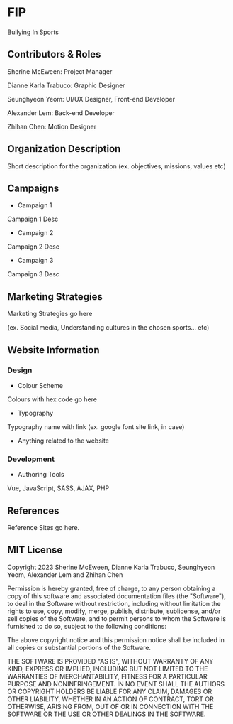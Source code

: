 # FIP
Bullying In Sports

## Contributors & Roles
Sherine McEween: Project Manager

Dianne Karla Trabuco: Graphic Designer

Seunghyeon Yeom: UI/UX Designer, Front-end Developer

Alexander Lem: Back-end Developer

Zhihan Chen: Motion Designer

## Organization Description
Short description for the organization (ex. objectives, missions, values etc)

## Campaigns
* Campaign 1

Campaign 1 Desc

* Campaign 2

Campaign 2 Desc

* Campaign 3

Campaign 3 Desc

## Marketing Strategies

Marketing Strategies go here

(ex. Social media, Understanding cultures in the chosen sports... etc)

## Website Information
### Design
* Colour Scheme

Colours with hex code go here

* Typography

Typography name with link (ex. google font site link, in case)

* Anything related to the website

### Development

* Authoring Tools

Vue, JavaScript, SASS, AJAX, PHP

## References

Reference Sites go here.

## MIT License
Copyright 2023 Sherine McEween, Dianne Karla Trabuco, Seunghyeon Yeom, Alexander Lem and Zhihan Chen

Permission is hereby granted, free of charge, to any person obtaining a copy of this software and associated documentation files (the "Software"), to deal in the Software without restriction, including without limitation the rights to use, copy, modify, merge, publish, distribute, sublicense, and/or sell copies of the Software, and to permit persons to whom the Software is furnished to do so, subject to the following conditions:

The above copyright notice and this permission notice shall be included in all copies or substantial portions of the Software.

THE SOFTWARE IS PROVIDED "AS IS", WITHOUT WARRANTY OF ANY KIND, EXPRESS OR IMPLIED, INCLUDING BUT NOT LIMITED TO THE WARRANTIES OF MERCHANTABILITY, FITNESS FOR A PARTICULAR PURPOSE AND NONINFRINGEMENT. IN NO EVENT SHALL THE AUTHORS OR COPYRIGHT HOLDERS BE LIABLE FOR ANY CLAIM, DAMAGES OR OTHER LIABILITY, WHETHER IN AN ACTION OF CONTRACT, TORT OR OTHERWISE, ARISING FROM, OUT OF OR IN CONNECTION WITH THE SOFTWARE OR THE USE OR OTHER DEALINGS IN THE SOFTWARE.